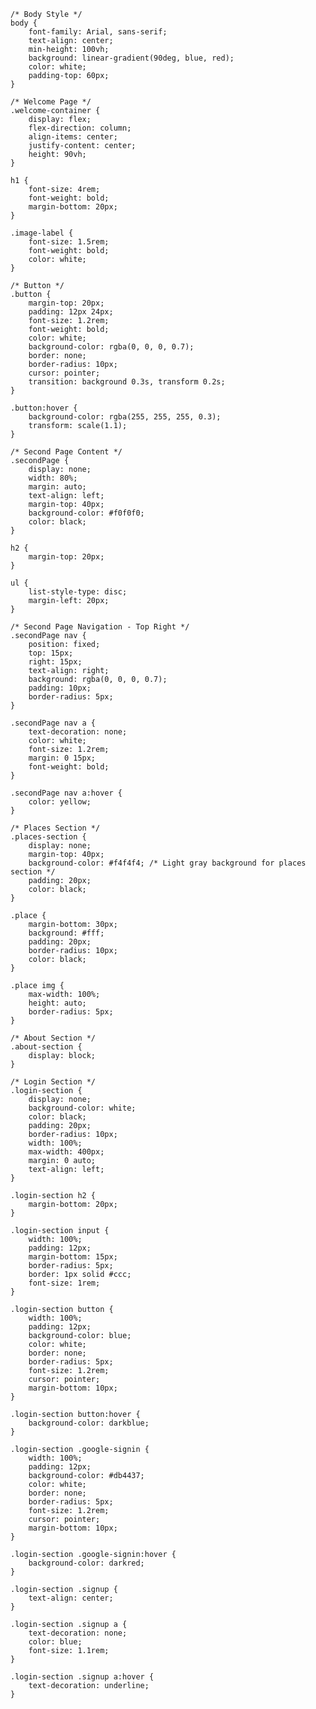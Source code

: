     /* Body Style */
    body {
        font-family: Arial, sans-serif;
        text-align: center;
        min-height: 100vh;
        background: linear-gradient(90deg, blue, red);
        color: white;
        padding-top: 60px;
    }

    /* Welcome Page */
    .welcome-container {
        display: flex;
        flex-direction: column;
        align-items: center;
        justify-content: center;
        height: 90vh;
    }

    h1 {
        font-size: 4rem;
        font-weight: bold;
        margin-bottom: 20px;
    }

    .image-label {
        font-size: 1.5rem;
        font-weight: bold;
        color: white;
    }

    /* Button */
    .button {
        margin-top: 20px;
        padding: 12px 24px;
        font-size: 1.2rem;
        font-weight: bold;
        color: white;
        background-color: rgba(0, 0, 0, 0.7);
        border: none;
        border-radius: 10px;
        cursor: pointer;
        transition: background 0.3s, transform 0.2s;
    }

    .button:hover {
        background-color: rgba(255, 255, 255, 0.3);
        transform: scale(1.1);
    }

    /* Second Page Content */
    .secondPage {
        display: none;
        width: 80%;
        margin: auto;
        text-align: left;
        margin-top: 40px;
        background-color: #f0f0f0;
        color: black;
    }

    h2 {
        margin-top: 20px;
    }

    ul {
        list-style-type: disc;
        margin-left: 20px;
    }

    /* Second Page Navigation - Top Right */
    .secondPage nav {
        position: fixed;
        top: 15px;
        right: 15px;
        text-align: right;
        background: rgba(0, 0, 0, 0.7);
        padding: 10px;
        border-radius: 5px;
    }

    .secondPage nav a {
        text-decoration: none;
        color: white;
        font-size: 1.2rem;
        margin: 0 15px;
        font-weight: bold;
    }

    .secondPage nav a:hover {
        color: yellow;
    }

    /* Places Section */
    .places-section {
        display: none;
        margin-top: 40px;
        background-color: #f4f4f4; /* Light gray background for places section */
        padding: 20px;
        color: black;
    }

    .place {
        margin-bottom: 30px;
        background: #fff;
        padding: 20px;
        border-radius: 10px;
        color: black;
    }

    .place img {
        max-width: 100%;
        height: auto;
        border-radius: 5px;
    }

    /* About Section */
    .about-section {
        display: block;
    }

    /* Login Section */
    .login-section {
        display: none;
        background-color: white;
        color: black;
        padding: 20px;
        border-radius: 10px;
        width: 100%;
        max-width: 400px;
        margin: 0 auto;
        text-align: left;
    }

    .login-section h2 {
        margin-bottom: 20px;
    }

    .login-section input {
        width: 100%;
        padding: 12px;
        margin-bottom: 15px;
        border-radius: 5px;
        border: 1px solid #ccc;
        font-size: 1rem;
    }

    .login-section button {
        width: 100%;
        padding: 12px;
        background-color: blue;
        color: white;
        border: none;
        border-radius: 5px;
        font-size: 1.2rem;
        cursor: pointer;
        margin-bottom: 10px;
    }

    .login-section button:hover {
        background-color: darkblue;
    }

    .login-section .google-signin {
        width: 100%;
        padding: 12px;
        background-color: #db4437;
        color: white;
        border: none;
        border-radius: 5px;
        font-size: 1.2rem;
        cursor: pointer;
        margin-bottom: 10px;
    }

    .login-section .google-signin:hover {
        background-color: darkred;
    }

    .login-section .signup {
        text-align: center;
    }

    .login-section .signup a {
        text-decoration: none;
        color: blue;
        font-size: 1.1rem;
    }

    .login-section .signup a:hover {
        text-decoration: underline;
    }

</style>
